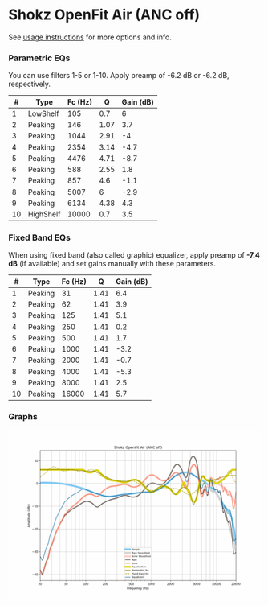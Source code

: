 # Shokz OpenFit Air (ANC off)
See [usage instructions](https://github.com/jaakkopasanen/AutoEq#usage) for more options and info.

### Parametric EQs
You can use filters 1-5 or 1-10. Apply preamp of -6.2 dB or -6.2 dB, respectively.

|   # | Type      |   Fc (Hz) |    Q |   Gain (dB) |
|-----|-----------|-----------|------|-------------|
|   1 | LowShelf  |       105 | 0.7  |         6   |
|   2 | Peaking   |       146 | 1.07 |         3.7 |
|   3 | Peaking   |      1044 | 2.91 |        -4   |
|   4 | Peaking   |      2354 | 3.14 |        -4.7 |
|   5 | Peaking   |      4476 | 4.71 |        -8.7 |
|   6 | Peaking   |       588 | 2.55 |         1.8 |
|   7 | Peaking   |       857 | 4.6  |        -1.1 |
|   8 | Peaking   |      5007 | 6    |        -2.9 |
|   9 | Peaking   |      6134 | 4.38 |         4.3 |
|  10 | HighShelf |     10000 | 0.7  |         3.5 |

### Fixed Band EQs
When using fixed band (also called graphic) equalizer, apply preamp of **-7.4 dB** (if available) and set gains manually with these parameters.

|   # | Type    |   Fc (Hz) |    Q |   Gain (dB) |
|-----|---------|-----------|------|-------------|
|   1 | Peaking |        31 | 1.41 |         6.4 |
|   2 | Peaking |        62 | 1.41 |         3.9 |
|   3 | Peaking |       125 | 1.41 |         5.1 |
|   4 | Peaking |       250 | 1.41 |         0.2 |
|   5 | Peaking |       500 | 1.41 |         1.7 |
|   6 | Peaking |      1000 | 1.41 |        -3.2 |
|   7 | Peaking |      2000 | 1.41 |        -0.7 |
|   8 | Peaking |      4000 | 1.41 |        -5.3 |
|   9 | Peaking |      8000 | 1.41 |         2.5 |
|  10 | Peaking |     16000 | 1.41 |         5.7 |

### Graphs
![](./Shokz%20OpenFit%20Air%20(ANC%20off).png)
